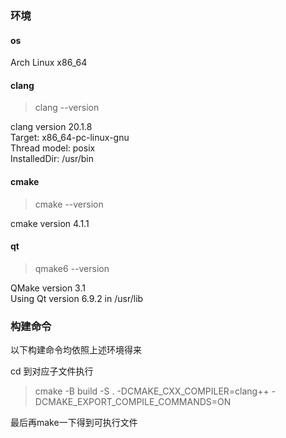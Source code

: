 ### 环境
#### os
Arch Linux x86_64
#### clang
> clang --version

clang version 20.1.8  
Target: x86_64-pc-linux-gnu  
Thread model: posix  
InstalledDir: /usr/bin
#### cmake
> cmake --version

cmake version 4.1.1
#### qt
> qmake6 --version

QMake version 3.1  
Using Qt version 6.9.2 in /usr/lib
### 构建命令
以下构建命令均依照上述环境得来

cd 到对应子文件执行  
> cmake -B build -S . -DCMAKE_CXX_COMPILER=clang++ -DCMAKE_EXPORT_COMPILE_COMMANDS=ON

最后再make一下得到可执行文件
